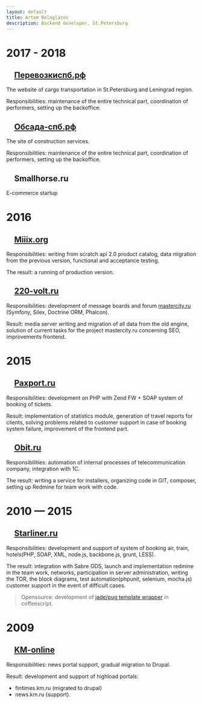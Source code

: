 ```yaml
---
layout: default
title: Artem Beloglazov
description: Backend developer, St.Petersburg
---
```



# 2017 - 2018

## <a href="http://перевозкиспб.рф" id="perevozki"><img src="http://xn--90abialgn4afhes.xn--p1ai/favicon.ico" height="16"/></a>  [Перевозкиспб.рф](http://перевозкиспб.рф)

The website of cargo transportation in St.Petersburg and Leningrad region.

Responsibilities: maintenance of the entire technical part, coordination of performers, setting up the backoffice.

## <a href="http://обсада-спб.рф" id="obsada"><img src="http://xn----7sbacdp1enne.xn--p1ai/favicon.ico" height="16"/></a>  [Обсада-спб.рф](http://обсада-спб.рф)

The site of construction services.

Responsibilities: maintenance of the entire technical part, coordination of performers, setting up the backoffice.

## <img src="https://content.screencast.com/users/artem4926/folders/Jing/media/031fb5d4-0e44-4cdc-85b3-f345836b42e3/00000011.png" height="16"/>  Smallhorse.ru

E-commerce startup

# 2016

## <a href="http://miiix.org" id="miiix"><img src="http://miiix.org/favicon.ico" width="16" height="16"/></a>  [Miiix.org](http://miiix.org)

Responsibilities: writing from scratch api 2.0 product catalog, data migration from the previous version, functional and acceptance testing.

The result: a running of production version.

## <a href="http://www.220-volt.ru" id="220"><img src="http://www.220-volt.ru/favicon.ico" height="16" width="16"/></a>  [220-volt.ru](http://www.220-volt.ru)

Responsibilities: development of message boards and forum [mastercity.ru](http://mastercity.ru) (Symfony, Silex, Doctrine ORM, Phalcon).

Result: media server writing and migration of all data from the old engine, solution of current tasks for the project mastercity.ru concerning SEO, improvements frontend.

# 2015

## <a href="http://paxport.ru" id="paxport"><img src="https://static.tildacdn.com/tild3639-3138-4537-b966-623466643566/favicon.ico" width="16" height="16"/></a>  [Paxport.ru](http://paxport.ru)

Responsibilities: development on PHP with Zend FW + SOAP system of booking of tickets.

Result: implementation of statistics module, generation of travel reports for clients, solving problems related to customer support in case of booking system failure, improvement of the frontend part.

## <a href="http://www.obit.ru" id="obit"><img src="https://www.obit.ru/favicon.ico" height="16" width="16"/></a>  [Obit.ru](http://www.obit.ru)

Responsibilities: automation of internal processes of telecommunication company, integration with 1C.

The result: writing a service for installers, organizing code in GIT, composer, setting up Redmine for team work with code.


# 2010 — 2015

## <a href="http://starliner.ru" id="starliner"><img src="https://info.starliner.ru/wp-content/uploads/2018/02/icon-180x180-150x150.png" width="16" height="16"/></a> [Starliner.ru](http://starliner.ru)

Responsibilities: development and support of system of booking air, train, hotels(PHP, SOAP, XML, node.js, backbone.js, grunt, LESS).

The result: integration with Sabre GDS, launch and implementation redmine in the team work, networks, participation in server administration, writing the TOR, the block diagrams, test automation(phpunit, selenium, mocha.js) customer support in the event of difficult cases.

> Opensource: development of [jade/pug template wrapper](https://www.npmjs.com/package/coffee-jade-wrapper) in coffeescript.

# 2009

## <a href="http://km.ru" id="km"><img src="http://www.km.ru/favicon.ico" height="16" width="16"/></a>  [KM-online](http://km.ru)

Responsibilities: news portal support, gradual migration to Drupal.

Result: 
development and support of highload portals:
 - fintimes.km.ru (migrated to drupal)
 - news.km.ru (support).
 
